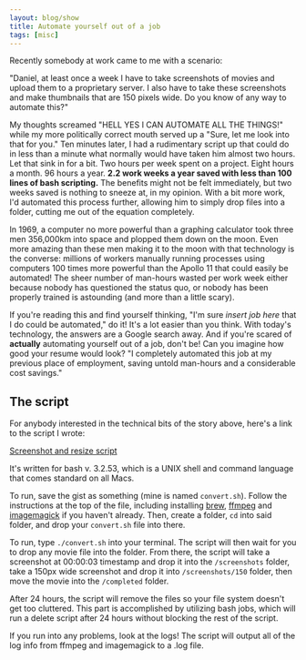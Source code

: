 ```yaml
---
layout: blog/show
title: Automate yourself out of a job
tags: [misc]
---
```

Recently somebody at work came to me with a scenario:

"Daniel, at least once a week I have to take screenshots of movies and upload them to a proprietary server. I also have to take these screenshots and make thumbnails that are 150 pixels wide. Do you know of any way to automate this?"

My thoughts screamed "HELL YES I CAN AUTOMATE ALL THE THINGS!" while my more politically correct mouth served up a "Sure, let me look into that for you." Ten minutes later, I had a rudimentary script up that could do in less than a minute what normally would have taken him almost two hours. Let that sink in for a bit. Two hours per week spent on a project. Eight hours a month. 96 hours a year. **2.2 work weeks a year saved with less than 100 lines of bash scripting.** The benefits might not be felt immediately, but two weeks saved is nothing to sneeze at, in my opinion. With a bit more work, I'd automated this process further, allowing him to simply drop files into a folder, cutting me out of the equation completely.

In 1969, a computer no more powerful than a graphing calculator took three men 356,000km into space and plopped them down on the moon. Even more amazing than these men making it to the moon with that technology is the converse: millions of workers manually running processes using computers 100 times more powerful than the Apollo 11 that could easily be automated! The sheer number of man-hours wasted per work week either because nobody has questioned the status quo, or nobody has been properly trained is astounding (and more than a little scary).

If you're reading this and find yourself thinking, "I'm sure *insert job here* that I do could be automated," do it! It's a lot easier than you think. With today's technology, the answers are a Google search away. And if you're scared of **actually** automating yourself out of a job, don't be! Can you imagine how good your resume would look? "I completely automated this job at my previous place of employment, saving untold man-hours and a considerable cost savings."

## The script

For anybody interested in the technical bits of the story above, here's a link to the script I wrote:

[Screenshot and resize script][screenshot-resize]

[screenshot-resize]: https://gist.github.com/dstrunk/7f0e5d2561ae50d1282a

It's written for bash v. 3.2.53, which is a UNIX shell and command language that comes standard on all Macs.

To run, save the gist as something (mine is named `convert.sh`). Follow the instructions at the top of the file, including installing [brew][brew], [ffmpeg][ffmpeg] and [imagemagick][imagemagick] if you haven't already. Then, create a folder, `cd` into said folder, and drop your `convert.sh` file into there.

To run, type `./convert.sh` into your terminal. The script will then wait for you to drop any movie file into the folder. From there, the script will take a screenshot at 00:00:03 timestamp and drop it into the `/screenshots` folder, take a 150px wide screenshot and drop it into `/screenshots/150` folder, then move the movie into the `/completed` folder.

After 24 hours, the script will remove the files so your file system doesn't get too cluttered. This part is accomplished by utilizing bash jobs, which will run a delete script after 24 hours without blocking the rest of the script.

If you run into any problems, look at the logs! The script will output all of the log info from ffmpeg and imagemagick to a .log file.

[brew]: http://brew.sh/
[ffmpeg]: https://www.ffmpeg.org/
[imagemagick]: http://www.imagemagick.org/
